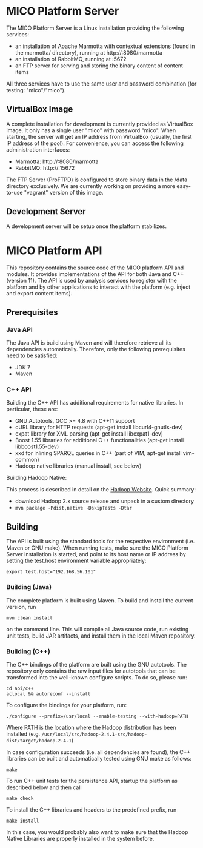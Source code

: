 # MICO Platform Server

The MICO Platform Server is a Linux installation providing the following services:

* an installation of Apache Marmotta with contextual extensions (found in the marmotta/ directory), running at http://<host>:8080/marmotta
* an installation of RabbitMQ, running at <host>:5672
* an FTP server for serving and storing the binary content of content items

All three services have to use the same user and password combination (for testing: "mico"/"mico"). 

## VirtualBox Image

A complete installation for development is currently provided as VirtualBox image. It only has a single user "mico" with
password "mico". When starting, the server will get an IP address from VirtualBox (usually, the first IP address of the pool). 
For convenience, you can access the following administration interfaces:

* Marmotta: http://<host>:8080/marmotta
* RabbitMQ: http://<host>:15672

The FTP Server (ProFTPD) is configured to store binary data in the /data directory exclusively. We are currently working on
providing a more easy-to-use "vagrant" version of this image.

## Development Server

A development server will be setup once the platform stabilizes.


# MICO Platform API

This repository contains the source code of the MICO platform API and modules. It provides
implementations of the API for both Java and C++ (version 11). The API is used by analysis services to register with
the platform and by other applications to interact with the platform (e.g. inject and export content items).

## Prerequisites


### Java API

The Java API is build using Maven and will therefore retrieve all its dependencies automatically. Therefore, only the 
following prerequisites need to be satisfied:

* JDK 7
* Maven


### C++ API

Building the C++ API has additional requirements for native libraries. In particular, these are:

* GNU Autotools, GCC >= 4.8 with C++11 support
* cURL library for HTTP requests (apt-get install libcurl4-gnutls-dev)
* expat library for XML parsing (apt-get install libexpat1-dev)
* Boost 1.55 libraries for additional C++ functionalities (apt-get install libboost1.55-dev)
* xxd for inlining SPARQL queries in C++ (part of VIM, apt-get install vim-common)
* Hadoop native libraries (manual install, see below)

Building Hadoop Native:

This process is described in detail on the [Hadoop Website](http://hadoop.apache.org/docs/r2.4.1/hadoop-project-dist/hadoop-common/NativeLibraries.html). 
Quick summary:

* download Hadoop 2.x source release and unpack in a custom directory
* `mvn package -Pdist,native -DskipTests -Dtar`

## Building

The API is built using the standard tools for the respective environment (i.e. Maven or GNU make). When running tests,
make sure the MICO Platform Server installation is started, and point to its host name or IP address by setting the
test.host environment variable appropriately:

    export test.host="192.168.56.101"

### Building (Java)

The complete platform is built using Maven. To build and install the current version, run

    mvn clean install

on the command line. This will compile all Java source code, run existing unit tests, build JAR
artifacts, and install them in the local Maven repository.


### Building (C++)

The C++ bindings of the platform are built using the GNU autotools. The repository only contains the
raw input files for autotools that can be transformed into the well-known configure scripts. To do
so, please run:

    cd api/c++
    aclocal && autoreconf --install

To configure the bindings for your platform, run:

    ./configure --prefix=/usr/local --enable-testing --with-hadoop=PATH

Where PATH is the location where the Hadoop distribution has been installed (e.g. `/usr/local/src/hadoop-2.4.1-src/hadoop-dist/target/hadoop-2.4.1`)

In case configuration succeeds (i.e. all dependencies are found), the C++ libraries can be built
and automatically tested using GNU make as follows:

    make

To run C++ unit tests for the persistence API, startup the platform as described below and then call

    make check

To install the C++ libraries and headers to the predefined prefix, run

    make install
   
In this case, you would probably also want to make sure that the Hadoop Native Libraries are properly 
installed in the system before.


